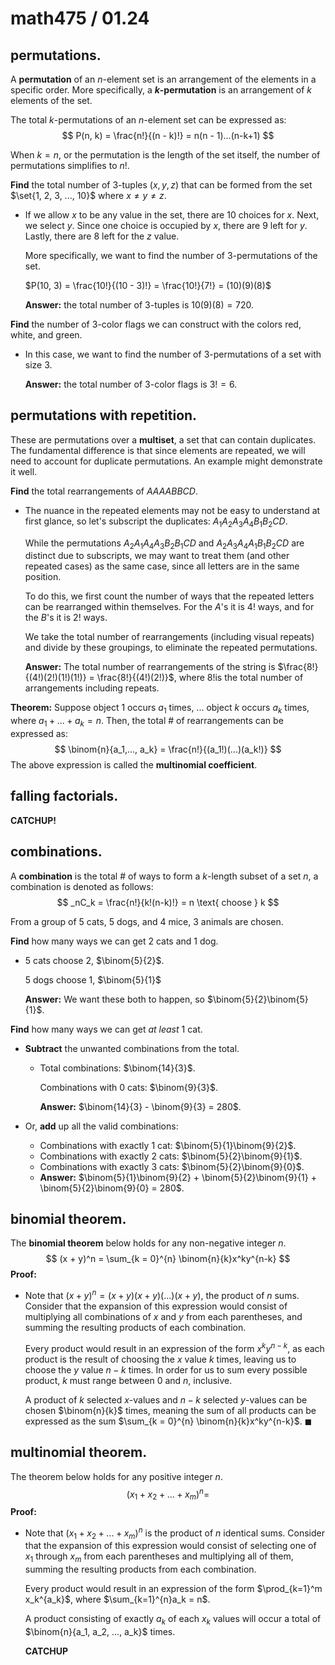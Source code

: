 # math475 / 01.24

## permutations.

A **permutation** of an $n$-element set is an arrangement of the elements in a specific order. More specifically, a **$k$-permutation** is an arrangement of $k$ elements of the set.

The total $k$-permutations of an $n$-element set can be expressed as:
$$
P(n, k) = \frac{n!}{(n - k)!} = n(n - 1)...(n-k+1)
$$

When $k = n$, or the permutation is the length of the set itself, the number of permutations simplifies to $n!$.

**Find** the total number of $3$-tuples $(x, y, z)$ that can be formed from the set $\set{1, 2, 3, ..., 10}$ where $x \neq y \neq z$.

- If we allow $x$ to be any value in the set, there are $10$ choices for $x$. Next, we select $y$. Since one choice is occupied by $x$, there are $9$ left for $y$. Lastly, there are $8$ left for the $z$​ value.

  More specifically, we want to find the number of $3$-permutations of the set. 

  $P(10, 3) = \frac{10!}{(10 - 3)!} = \frac{10!}{7!} = (10)(9)(8)$
  
  **Answer:** the total number of $3$-tuples is $10(9)(8) = 720$​.

**Find** the number of $3$-color flags we can construct with the colors red, white, and green.

- In this case, we want to find the number of $3$-permutations of a set with size $3$. 

  **Answer:** the total number of $3$-color flags is $3! = 6$​.

## permutations with repetition.

These are permutations over a **multiset**, a set that can contain duplicates. The fundamental difference is that since elements are repeated, we will need to account for duplicate permutations. An example might demonstrate it well.

**Find** the total rearrangements of $AAAABBCD$.

- The nuance in the repeated elements may not be easy to understand at first glance, so let's subscript the duplicates: $A_1A_2A_3A_4B_1B_2CD$.

  While the permutations $A_2A_1A_4A_3B_2B_1CD$ and $A_2A_3A_4A_1B_1B_2CD$ are distinct due to subscripts, we may want to treat them (and other repeated cases) as the same case, since all letters are in the same position.

  To do this, we first count the number of ways that the repeated letters can be rearranged within themselves. For the $A$'s it is $4!$ ways, and for the $B$'s it is $2!$​ ways.

  We take the total number of rearrangements (including visual repeats) and divide by these groupings, to eliminate the repeated permutations.

  **Answer:** The total number of rearrangements of the string is $\frac{8!}{(4!)(2!)(1!)(1!)} = \frac{8!}{(4!)(2!)}$, where $8!$​ is the total number of arrangements including repeats.

**Theorem:** Suppose object $1$ occurs $a_1$ times, ... object $k$ occurs $a_k$ times, where $a_1 + ... + a_k = n$. Then, the total # of rearrangements can be expressed as:
$$
\binom{n}{a_1,..., a_k} = \frac{n!}{(a_1!)(...)(a_k!)}
$$
The above expression is called the **multinomial coefficient**.

## falling factorials.

**CATCHUP!**

## combinations.

A **combination** is the total # of ways to form a $k$-length subset of a set $n$, a combination is denoted as follows:
$$
_nC_k = \frac{n!}{k!(n-k)!} = n \text{ choose } k
$$

From a group of $5$ cats, $5$ dogs, and $4$ mice, $3$ animals are chosen.

**Find** how many ways we can get $2$ cats and $1$ dog.

- $5$ cats choose $2$, $\binom{5}{2}$.

  $5$ dogs choose $1$, $\binom{5}{1}$

  **Answer:** We want these both to happen, so $\binom{5}{2}\binom{5}{1}$.

**Find** how many ways we can get *at least* $1$ cat.

- **Subtract** the unwanted combinations from the total.

  - Total combinations: $\binom{14}{3}$.

    Combinations with $0$ cats: $\binom{9}{3}$.

    **Answer:** $\binom{14}{3} - \binom{9}{3} = 280$.

- Or, **add** up all the valid combinations:

  - Combinations with exactly $1$ cat: $\binom{5}{1}\binom{9}{2}$.
  - Combinations with exactly $2$ cats: $\binom{5}{2}\binom{9}{1}$.
  - Combinations with exactly $3$ cats: $\binom{5}{2}\binom{9}{0}$.
  - **Answer:** $\binom{5}{1}\binom{9}{2} + \binom{5}{2}\binom{9}{1} + \binom{5}{2}\binom{9}{0} = 280$.

## binomial theorem.

The **binomial theorem** below holds for any non-negative integer $n$.
$$
(x + y)^n = \sum_{k = 0}^{n} \binom{n}{k}x^ky^{n-k}
$$
**Proof:** 

- Note that $(x + y)^n = (x + y)(x + y)(...)(x + y)$, the product of $n$ sums. Consider that the expansion of this expression would consist of multiplying all combinations of $x$ and $y$​ from each parentheses, and summing the resulting products of each combination.

  Every product would result in an expression of the form $x^ky^{n-k}$, as each product is the result of choosing the $x$ value $k$ times, leaving us to choose the $y$ value $n - k$​ times. In order for us to sum every possible product, $k$ must range between $0$ and $n$, inclusive.

  A product of $k$ selected $x$-values and $n-k$ selected $y$-values can be chosen $\binom{n}{k}$ times, meaning the sum of all products can be expressed as the sum $\sum_{k = 0}^{n} \binom{n}{k}x^ky^{n-k}$.  $\blacksquare$

## multinomial theorem.

The theorem below holds for any positive integer $n$.
$$
(x_1 + x_2 + ... + x_m)^n =
$$
**Proof:**

- Note that $(x_1 + x_2 + ... + x_m)^n$ is the product of $n$ identical sums. Consider that the expansion of this expression would consist of selecting one of $x_1$ through $x_m$ from each parentheses and multiplying all of them, summing the resulting products from each combination.

  Every product would result in an expression of the form $\prod_{k=1}^m x_k^{a_k}$, where $\sum_{k=1}^{n}a_k = n$​.

  A product consisting of exactly $a_k$ of each $x_k$ values will occur a total of $\binom{n}{a_1, a_2, ..., a_k}$​ times.
  
  **CATCHUP**
